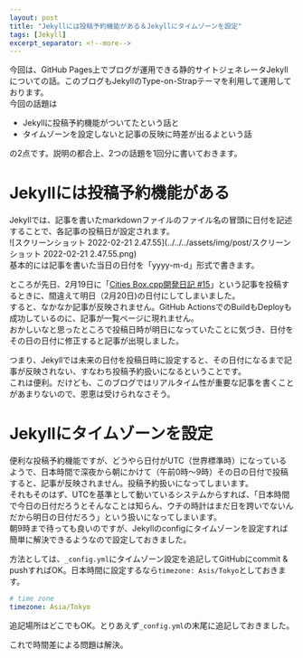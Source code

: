 ```yaml
---
layout: post
title: "Jekyllには投稿予約機能がある＆Jekyllにタイムゾーンを設定"
tags: [Jekyll]
excerpt_separator: <!--more-->
---
```


今回は、GitHub Pages上でブログが運用できる静的サイトジェネレータJekyllについての話。このブログもJekyllのType-on-Strapテーマを利用して運用しております。  
今回の話題は

- Jekyllに投稿予約機能がついてたという話と
- タイムゾーンを設定しないと記事の反映に時差が出るよという話

の2点です。説明の都合上、2つの話題を1回分に書いておきます。

<!--more-->  

# Jekyllには投稿予約機能がある

Jekyllでは、記事を書いたmarkdownファイルのファイル名の冒頭に日付を記述することで、各記事の投稿日が設定されます。  
![スクリーンショット 2022-02-21 2.47.55](../../../assets/img/post/スクリーンショット 2022-02-21 2.47.55.png)  
基本的には記事を書いた当日の日付を「yyyy-m-d」形式で書きます。  

ところが先日、2月19日に「[Cities Box.cpp開発日記 #15](https://blog.yotiosoft.com/2022/02/19/Cities-Box.cpp%E9%96%8B%E7%99%BA%E6%97%A5%E8%A8%98-15.html)」という記事を投稿するときに、間違えて明日（2月20日)の日付にしてしまいました。  
すると、なかなか記事が反映されません。GitHub ActionsでのBuildもDeployも成功しているのに、記事が一覧ページに現れません。  
おかしいなと思ったところで投稿日時が明日になっていたことに気づき、日付をその日の日付に修正すると記事が出現しました。  

つまり、Jekyllでは未来の日付を投稿日時に設定すると、その日付になるまで記事が反映されない、すなわち投稿予約扱いになるということです。  
これは便利。だけども、このブログではリアルタイム性が重要な記事を書くことがあまりないので、恩恵は受けられなさそう。

# Jekyllにタイムゾーンを設定

便利な投稿予約機能ですが、どうやら日付がUTC（世界標準時）になっているようで、日本時間で深夜から朝にかけて（午前0時〜9時）その日の日付で投稿すると、記事が反映されません。投稿予約扱いになってしまいます。  
それもそのはず、UTCを基準として動いているシステムからすれば、「日本時間で今日の日付だろうとそんなことは知らん、ウチの時計はまだ日を跨いでないんだから明日の日付だろう」という扱いになってしまいます。  
朝9時まで待っても良いのですが、Jekyllのconfigにタイムゾーンを設定すれば簡単に解決できるようなので設定しておきました。  

方法としては、``_config.yml``にタイムゾーン設定を追記してGitHubにcommit & pushすればOK。日本時間に設定するなら``timezone: Asis/Tokyo``としておきます。  

```yaml
# time zone
timezone: Asia/Tokyo
```

追記場所はどこでもOK。とりあえず``_config.yml``の末尾に追記しておきました。  

これで時間差による問題は解決。

